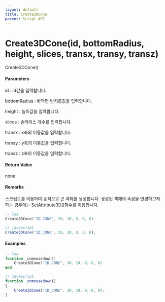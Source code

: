 ```yaml
---
layout: default
title: Create3DCone
parent: Script API
---
```

# Create3DCone\(id, bottomRadius, height, slices, transx, transy, transz\)

Create3DCone\(\)

#### Parameters

id : id값을 입력합니다.

bottomRadius : 바닥면 반지름값을 입력합니다.

height : 높이값을 입력합니다.

slices : 슬라이스 개수를 입력합니다.

transx : x축의 이동값을 입력합니다.

transy : y축의 이동값을 입력합니다.

transz : z축의 이동값을 입력합니다.

#### Return Value

none

#### Remarks

스크립트를 이용하여 동적으로 콘 객체를 생성합니다. 생성된 객체의 속성을 변경하고자 하는 경우에는 [SetAttribute3D\(\)](./enusscriptapi_setattribute3d.md)함수를 이용합니다.

```lua
-- lua
Create3DCone("ID_CONE", 30, 10, 0, 0, 0)
```

```js
// javascript
Create3DCone("ID_CONE", 30, 10, 0, 0, 0);
```

#### 

#### Examples

```lua
-- lua
function _onmousedown()
    Create3DCone("ID_CONE", 30, 10, 0, 0, 0)
end
```

```js
// JavaScript
function _onmousedown()
{    
    Create3DCone("ID_CONE", 30, 10, 0, 0, 0);
}
```



